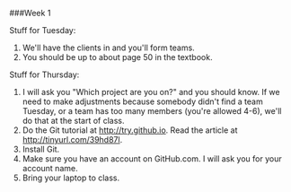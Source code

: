 ###Week 1

Stuff for Tuesday:

1. We'll have the clients in and you'll form teams.
2. You should be up to about page 50 in the textbook.

Stuff for Thursday:

1. I will ask you "Which project are you on?" and you should know.  If we need to make adjustments because somebody didn't find a team Tuesday, or a team has too many members (you're allowed 4-6), we'll do that at the start of class.
2. Do the Git tutorial at http://try.github.io. Read the article at http://tinyurl.com/39hd87l.
3. Install Git.
4. Make sure you have an account on GitHub.com.  I will ask you for your account name.
5. Bring your laptop to class.

